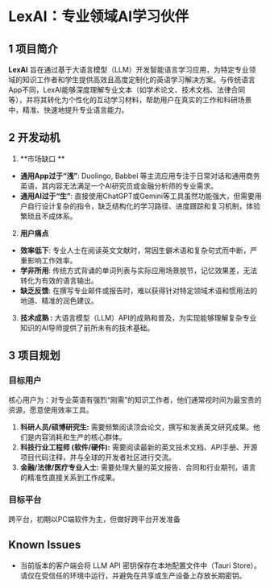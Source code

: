 # LexAI：专业领域AI学习伙伴


## 1 项目简介

**LexAI** 旨在通过基于大语言模型（LLM）开发智能语言学习应用，为特定专业领域的知识工作者和学生提供高效且高度定制化的英语学习解决方案。与传统语言App不同，LexAI能够深度理解专业文本（如学术论文、技术文档、法律合同等），并将其转化为个性化的互动学习材料，帮助用户在真实的工作和科研场景中，精准、快速地提升专业语言能力。


## 2 开发动机

1. **市场缺口 **

- **通用App过于“浅”**: Duolingo, Babbel 等主流应用专注于日常对话和通用商务英语，其内容无法满足一个AI研究员或金融分析师的专业需求。
- **通用AI过于“生”**: 直接使用ChatGPT或Gemini等工具虽然功能强大，但需要用户自行设计复杂的指令，缺乏结构化的学习路径、进度跟踪和复习机制，体验繁琐且不成体系。

2. **用户痛点**

- **效率低下**: 专业人士在阅读英文文献时，常因生僻术语和复杂句式而中断，严重影响工作效率。
- **学非所用**: 传统方式背诵的单词列表与实际应用场景脱节，记忆效果差，无法转化为有效的语言输出。
- **缺乏反馈**: 在撰写专业邮件或报告时，难以获得针对特定领域术语和惯用法的地道、精准的润色建议。

3. **技术成熟 :** 大语言模型（LLM）API的成熟和普及，为实现能够理解复杂专业知识的AI导师提供了前所未有的技术基础。


## 3 项目规划

### 目标用户

核心用户为：对专业英语有强烈“刚需”的知识工作者，他们通常视时间为最宝贵的资源，愿意使用效率工具。

1. **科研人员/硕博研究生:** 需要频繁阅读顶会论文，撰写和发表英文研究成果。他们是内容消耗和生产的核心群体。
2. **科技行业工程师 (软件/硬件):** 需要阅读最新的英文技术文档、API手册、开源项目代码注释，并与全球的开发者社区进行交流。
3. **金融/法律/医疗专业人士:** 需要处理大量的英文报告、合同和行业期刊，语言的精准性直接关系到工作成果。

### 目标平台

跨平台，初期以PC端软件为主，但做好跨平台开发准备

## Known Issues

- 当前版本的客户端会将 LLM API 密钥保存在本地配置文件中（Tauri Store）。请仅在受信任的环境中运行，并避免在共享或生产设备上存放长期密钥。

